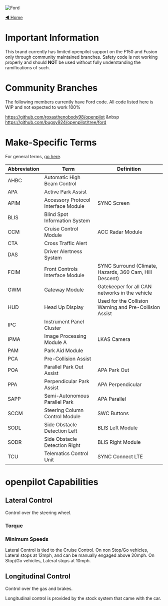 ![Ford](https://user-images.githubusercontent.com/37757984/82703102-25801f80-9c28-11ea-9072-212f93180e14.png)

[◄ Home](https://github.com/commaai/openpilot/wiki)

# Important Information

This brand currently has limited openpilot support on the F150 and Fusion only through community maintained branches. Safety code is not working properly and should **NOT** be used without fully understanding the ramifications of such. 

# Community Branches

The following members currently have Ford code. All code listed here is WIP and not expected to work 100%
 
https://github.com/roxasthenobody98/openpilot
&nbsp
https://github.com/bugsy924/openpilot/tree/ford

# Make-Specific Terms

For general terms, [go here](https://github.com/commaai/openpilot/wiki/General-Terms).

Abbreviation | Term | Definition
--- | --- | ---
AHBC | Automatic High Beam Control |
APA | Active Park Assist |
APIM | Accessory Protocol Interface Module | SYNC Screen
BLIS | Blind Spot Information System |
CCM | Cruise Control Module | ACC Radar Module
CTA | Cross Traffic Alert | 
DAS | Driver Alertness System |
FCIM | Front Controls Interface Module | SYNC Surround (Climate, Hazards, 360 Cam, Hill Descent)
GWM | Gateway Module | Gatekeeper for all CAN networks in the vehicle
HUD | Head Up Display | Used for the Collision Warning and Pre-Collision Assist
IPC | Instrument Panel Cluster | 
IPMA | Image Processing Module A | LKAS Camera
PAM | Park Aid Module | 
PCA | Pre-Collision Assist |
POA | Parallel Park Out Assist | APA Park Out
PPA | Perpendicular Park Assist | APA Perpendicular
SAPP | Semi-Autonomous Parallel Park | APA Parallel
SCCM | Steering Column Control Module | SWC Buttons
SODL | Side Obstacle Detection Left | BLIS Left Module
SODR | Side Obstacle Detection Right | BLIS Right Module
TCU | Telematics Control Unit | SYNC Connect LTE



# openpilot Capabilities

## Lateral Control

Control over the steering wheel.

### Torque

### Minimum Speeds
Lateral Control is tied to the Cruise Control. On non Stop/Go vehicles, Lateral stops at 12mph, and can be manually engaged above 20mph. 
On Stop/Go vehicles, Lateral stops at 10mph. 

## Longitudinal Control

Control over the gas and brakes.

Longitudinal control is provided by the stock system that came with the car.